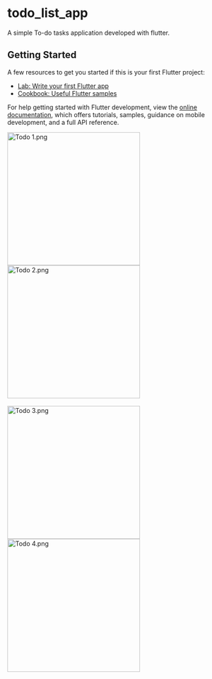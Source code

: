 # todo_list_app

A simple To-do tasks application developed with flutter.

## Getting Started

A few resources to get you started if this is your first Flutter project:

- [Lab: Write your first Flutter app](https://docs.flutter.dev/get-started/codelab)
- [Cookbook: Useful Flutter samples](https://docs.flutter.dev/cookbook)

For help getting started with Flutter development, view the
[online documentation](https://docs.flutter.dev/), which offers tutorials,
samples, guidance on mobile development, and a full API reference.

<img src="https://github.com/user-attachments/assets/69667981-b04a-4fc8-9b98-e250b1cb457f" alt="Todo 1.png" width="300">
<img src="https://github.com/user-attachments/assets/188deb71-5e7e-4a6e-97a9-84526bfb83b2" alt="Todo 2.png" width="300">
<br>
<br>
<img src="https://github.com/user-attachments/assets/814c9001-4db3-4699-a380-c7c629341a0a" alt="Todo 3.png" width="300">
<img src="https://github.com/user-attachments/assets/a4481bab-7236-4fea-b25a-80607cc6362b" alt="Todo 4.png" width="300">
